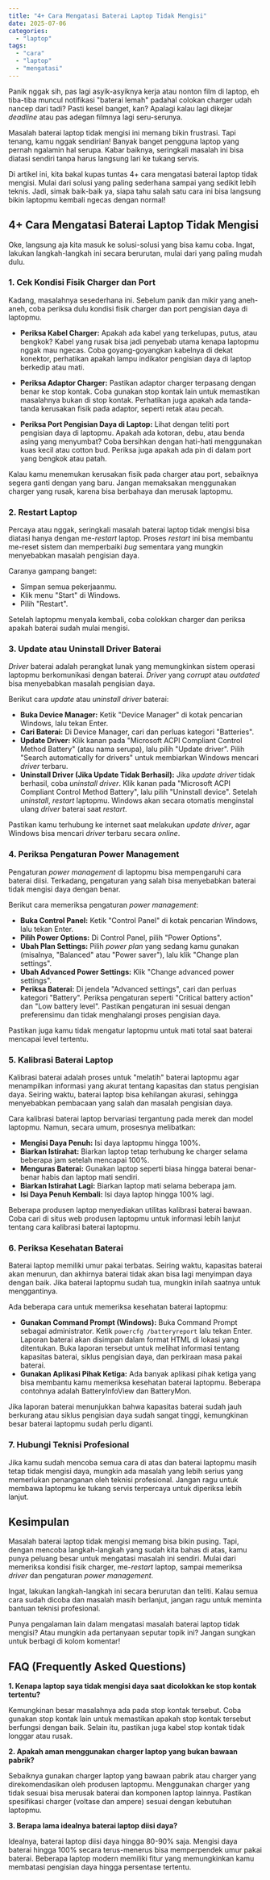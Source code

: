 ```yaml
---
title: "4+ Cara Mengatasi Baterai Laptop Tidak Mengisi"
date: 2025-07-06
categories: 
  - "laptop"
tags: 
  - "cara"
  - "laptop"
  - "mengatasi"
---
```


Panik nggak sih, pas lagi asyik-asyiknya kerja atau nonton film di laptop, eh tiba-tiba muncul notifikasi "baterai lemah" padahal colokan charger udah nancep dari tadi? Pasti kesel banget, kan? Apalagi kalau lagi dikejar _deadline_ atau pas adegan filmnya lagi seru-serunya.

Masalah baterai laptop tidak mengisi ini memang bikin frustrasi. Tapi tenang, kamu nggak sendirian! Banyak banget pengguna laptop yang pernah ngalamin hal serupa. Kabar baiknya, seringkali masalah ini bisa diatasi sendiri tanpa harus langsung lari ke tukang servis.

Di artikel ini, kita bakal kupas tuntas 4+ cara mengatasi baterai laptop tidak mengisi. Mulai dari solusi yang paling sederhana sampai yang sedikit lebih teknis. Jadi, simak baik-baik ya, siapa tahu salah satu cara ini bisa langsung bikin laptopmu kembali ngecas dengan normal!

## 4+ Cara Mengatasi Baterai Laptop Tidak Mengisi

Oke, langsung aja kita masuk ke solusi-solusi yang bisa kamu coba. Ingat, lakukan langkah-langkah ini secara berurutan, mulai dari yang paling mudah dulu.

### 1\. Cek Kondisi Fisik Charger dan Port

Kadang, masalahnya sesederhana ini. Sebelum panik dan mikir yang aneh-aneh, coba periksa dulu kondisi fisik charger dan port pengisian daya di laptopmu.

- **Periksa Kabel Charger:** Apakah ada kabel yang terkelupas, putus, atau bengkok? Kabel yang rusak bisa jadi penyebab utama kenapa laptopmu nggak mau ngecas. Coba goyang-goyangkan kabelnya di dekat konektor, perhatikan apakah lampu indikator pengisian daya di laptop berkedip atau mati.
    
- **Periksa Adaptor Charger:** Pastikan adaptor charger terpasang dengan benar ke stop kontak. Coba gunakan stop kontak lain untuk memastikan masalahnya bukan di stop kontak. Perhatikan juga apakah ada tanda-tanda kerusakan fisik pada adaptor, seperti retak atau pecah.
    
- **Periksa Port Pengisian Daya di Laptop:** Lihat dengan teliti port pengisian daya di laptopmu. Apakah ada kotoran, debu, atau benda asing yang menyumbat? Coba bersihkan dengan hati-hati menggunakan kuas kecil atau cotton bud. Periksa juga apakah ada pin di dalam port yang bengkok atau patah.
    

Kalau kamu menemukan kerusakan fisik pada charger atau port, sebaiknya segera ganti dengan yang baru. Jangan memaksakan menggunakan charger yang rusak, karena bisa berbahaya dan merusak laptopmu.

### 2\. Restart Laptop

Percaya atau nggak, seringkali masalah baterai laptop tidak mengisi bisa diatasi hanya dengan me-_restart_ laptop. Proses _restart_ ini bisa membantu me-reset sistem dan memperbaiki _bug_ sementara yang mungkin menyebabkan masalah pengisian daya.

Caranya gampang banget:

- Simpan semua pekerjaanmu.
- Klik menu "Start" di Windows.
- Pilih "Restart".

Setelah laptopmu menyala kembali, coba colokkan charger dan periksa apakah baterai sudah mulai mengisi.

### 3\. Update atau Uninstall Driver Baterai

_Driver_ baterai adalah perangkat lunak yang memungkinkan sistem operasi laptopmu berkomunikasi dengan baterai. _Driver_ yang _corrupt_ atau _outdated_ bisa menyebabkan masalah pengisian daya.

Berikut cara _update_ atau _uninstall driver_ baterai:

- **Buka Device Manager:** Ketik "Device Manager" di kotak pencarian Windows, lalu tekan Enter.
- **Cari Baterai:** Di Device Manager, cari dan perluas kategori "Batteries".
- **Update Driver:** Klik kanan pada "Microsoft ACPI Compliant Control Method Battery" (atau nama serupa), lalu pilih "Update driver". Pilih "Search automatically for drivers" untuk membiarkan Windows mencari _driver_ terbaru.
- **Uninstall Driver (Jika Update Tidak Berhasil):** Jika _update driver_ tidak berhasil, coba _uninstall driver_. Klik kanan pada "Microsoft ACPI Compliant Control Method Battery", lalu pilih "Uninstall device". Setelah _uninstall_, _restart_ laptopmu. Windows akan secara otomatis menginstal ulang _driver_ baterai saat _restart_.

Pastikan kamu terhubung ke internet saat melakukan _update driver_, agar Windows bisa mencari _driver_ terbaru secara _online_.

### 4\. Periksa Pengaturan Power Management

Pengaturan _power management_ di laptopmu bisa mempengaruhi cara baterai diisi. Terkadang, pengaturan yang salah bisa menyebabkan baterai tidak mengisi daya dengan benar.

Berikut cara memeriksa pengaturan _power management_:

- **Buka Control Panel:** Ketik "Control Panel" di kotak pencarian Windows, lalu tekan Enter.
- **Pilih Power Options:** Di Control Panel, pilih "Power Options".
- **Ubah Plan Settings:** Pilih _power plan_ yang sedang kamu gunakan (misalnya, "Balanced" atau "Power saver"), lalu klik "Change plan settings".
- **Ubah Advanced Power Settings:** Klik "Change advanced power settings".
- **Periksa Baterai:** Di jendela "Advanced settings", cari dan perluas kategori "Battery". Periksa pengaturan seperti "Critical battery action" dan "Low battery level". Pastikan pengaturan ini sesuai dengan preferensimu dan tidak menghalangi proses pengisian daya.

Pastikan juga kamu tidak mengatur laptopmu untuk mati total saat baterai mencapai level tertentu.

### 5\. Kalibrasi Baterai Laptop

Kalibrasi baterai adalah proses untuk "melatih" baterai laptopmu agar menampilkan informasi yang akurat tentang kapasitas dan status pengisian daya. Seiring waktu, baterai laptop bisa kehilangan akurasi, sehingga menyebabkan pembacaan yang salah dan masalah pengisian daya.

Cara kalibrasi baterai laptop bervariasi tergantung pada merek dan model laptopmu. Namun, secara umum, prosesnya melibatkan:

- **Mengisi Daya Penuh:** Isi daya laptopmu hingga 100%.
- **Biarkan Istirahat:** Biarkan laptop tetap terhubung ke charger selama beberapa jam setelah mencapai 100%.
- **Menguras Baterai:** Gunakan laptop seperti biasa hingga baterai benar-benar habis dan laptop mati sendiri.
- **Biarkan Istirahat Lagi:** Biarkan laptop mati selama beberapa jam.
- **Isi Daya Penuh Kembali:** Isi daya laptop hingga 100% lagi.

Beberapa produsen laptop menyediakan utilitas kalibrasi baterai bawaan. Coba cari di situs web produsen laptopmu untuk informasi lebih lanjut tentang cara kalibrasi baterai laptopmu.

### 6\. Periksa Kesehatan Baterai

Baterai laptop memiliki umur pakai terbatas. Seiring waktu, kapasitas baterai akan menurun, dan akhirnya baterai tidak akan bisa lagi menyimpan daya dengan baik. Jika baterai laptopmu sudah tua, mungkin inilah saatnya untuk menggantinya.

Ada beberapa cara untuk memeriksa kesehatan baterai laptopmu:

- **Gunakan Command Prompt (Windows):** Buka Command Prompt sebagai administrator. Ketik `powercfg /batteryreport` lalu tekan Enter. Laporan baterai akan disimpan dalam format HTML di lokasi yang ditentukan. Buka laporan tersebut untuk melihat informasi tentang kapasitas baterai, siklus pengisian daya, dan perkiraan masa pakai baterai.
- **Gunakan Aplikasi Pihak Ketiga:** Ada banyak aplikasi pihak ketiga yang bisa membantu kamu memeriksa kesehatan baterai laptopmu. Beberapa contohnya adalah BatteryInfoView dan BatteryMon.

Jika laporan baterai menunjukkan bahwa kapasitas baterai sudah jauh berkurang atau siklus pengisian daya sudah sangat tinggi, kemungkinan besar baterai laptopmu sudah perlu diganti.

### 7\. Hubungi Teknisi Profesional

Jika kamu sudah mencoba semua cara di atas dan baterai laptopmu masih tetap tidak mengisi daya, mungkin ada masalah yang lebih serius yang memerlukan penanganan oleh teknisi profesional. Jangan ragu untuk membawa laptopmu ke tukang servis terpercaya untuk diperiksa lebih lanjut.

## Kesimpulan

Masalah baterai laptop tidak mengisi memang bisa bikin pusing. Tapi, dengan mencoba langkah-langkah yang sudah kita bahas di atas, kamu punya peluang besar untuk mengatasi masalah ini sendiri. Mulai dari memeriksa kondisi fisik charger, me-_restart_ laptop, sampai memeriksa _driver_ dan pengaturan _power management_.

Ingat, lakukan langkah-langkah ini secara berurutan dan teliti. Kalau semua cara sudah dicoba dan masalah masih berlanjut, jangan ragu untuk meminta bantuan teknisi profesional.

Punya pengalaman lain dalam mengatasi masalah baterai laptop tidak mengisi? Atau mungkin ada pertanyaan seputar topik ini? Jangan sungkan untuk berbagi di kolom komentar!

## FAQ (Frequently Asked Questions)

**1\. Kenapa laptop saya tidak mengisi daya saat dicolokkan ke stop kontak tertentu?**

Kemungkinan besar masalahnya ada pada stop kontak tersebut. Coba gunakan stop kontak lain untuk memastikan apakah stop kontak tersebut berfungsi dengan baik. Selain itu, pastikan juga kabel stop kontak tidak longgar atau rusak.

**2\. Apakah aman menggunakan charger laptop yang bukan bawaan pabrik?**

Sebaiknya gunakan charger laptop yang bawaan pabrik atau charger yang direkomendasikan oleh produsen laptopmu. Menggunakan charger yang tidak sesuai bisa merusak baterai dan komponen laptop lainnya. Pastikan spesifikasi charger (voltase dan ampere) sesuai dengan kebutuhan laptopmu.

**3\. Berapa lama idealnya baterai laptop diisi daya?**

Idealnya, baterai laptop diisi daya hingga 80-90% saja. Mengisi daya baterai hingga 100% secara terus-menerus bisa memperpendek umur pakai baterai. Beberapa laptop modern memiliki fitur yang memungkinkan kamu membatasi pengisian daya hingga persentase tertentu.
